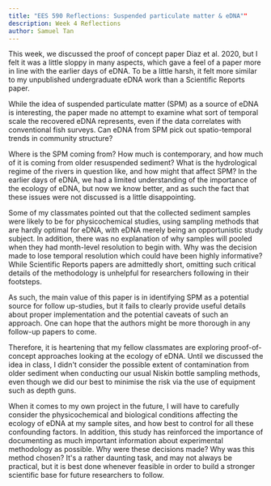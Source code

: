 ```yaml
---
title: "EES 590 Reflections: Suspended particulate matter & eDNA""
description: Week 4 Reflections
author: Samuel Tan
---
```


This week, we discussed the proof of concept paper Diaz et al. 2020, but I felt it was a little sloppy in many aspects, which gave a feel of a paper more in line with the earlier days of eDNA. To be a little harsh, it felt more similar to my unpublished undergraduate eDNA work than a Scientific Reports paper. 

While the idea of suspended particulate matter (SPM) as a source of eDNA is interesting, the paper made no attempt to examine what sort of temporal scale the recovered eDNA represents, even if the data correlates with conventional fish surveys. Can eDNA from SPM pick out spatio-temporal trends in community structure?

Where is the SPM coming from? How much is contemporary, and how much of it is coming from older resuspended sediment? What is the hydrological regime of the rivers in question like, and how might that affect SPM? In the earlier days of eDNA, we had a limited understanding of the importance of the ecology of eDNA, but now we know better, and as such the fact that these issues were not discussed is a little disappointing. 

Some of my classmates pointed out that the collected sediment samples were likely to be for physicochemical studies, using sampling methods that are hardly optimal for eDNA, with eDNA merely being an opportunistic study subject. In addition, there was no explanation of why samples will pooled when they had month-level resolution to begin with. Why was the decision made to lose temporal resolution which could have been highly informative? While Scientific Reports papers are admittedly short, omitting such critical details of the methodology is unhelpful for researchers following in their footsteps. 

As such, the main value of this paper is in identifying SPM as a potential source for follow up-studies, but it fails to clearly provide useful details about proper implementation and the potential caveats of such an approach. One can hope that the authors might be more thorough in any follow-up papers to come. 

Therefore, it is heartening that my fellow classmates are exploring proof-of-concept approaches looking at the ecology of eDNA. Until we discussed the idea in class, I didn't consider the possible extent of contamination from older sediment when conducting our usual Niskin bottle sampling methods, even though we did our best to minimise the risk via the use of equipment such as depth guns. 

When it comes to my own project in the future, I will have to carefully consider the physicochemical and biological conditions affecting the ecology of eDNA at my sample sites, and how best to control for all these confounding factors. In addition, this study has reinforced the importance of documenting as much important information about experimental methodology as possible. Why were these decisions made? Why was this method chosen? It's a rather daunting task, and may not always be practical, but it is best done whenever feasible in order to build a stronger scientific base for future researchers to follow. 